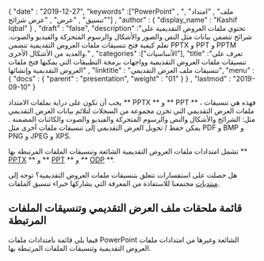 {
  "date" : "2019-12-27",
  "keywords" :["PowerPoint" , "ملف" , "امتداد" , "تنسيق" , "عرض" , "عرض شرائح"] ,
  "author" : {
    "display_name" : "Kashif Iqbal"
} ,
  "draft" : "false",
  "description" :"تحتوي ملفات العروض التقديمية على شرائح تتضمن بيانات مثل النص والصور والأشكال والرسوم المتحركة والفيديو والصوت. تعلم كيفية فتح تنسيقات ملفات العروض التقديمية تتضمن PPTX و PPT و PPTM والعديد من الأشكال الأخرى." ,
  "categories" :["الأساسيات"],
  "title" :"تعرف على تنسيقات ملفات العروض التقديمية وواجهات برمجة التطبيقات التي يمكنها فتح ملفات العروض التقديمية وإنشائها" ,
  "linktitle" : "تنسيقات ملف العرض التقديمي",
  "menu" : {
    "docs" : {
      "parent" : "presentation",
      "weight" : "01"
}
} ,
  "lastmod" : "2019-09-10"
}

يجب أن تكون على دراية بملفات الامتداد ** PPTX ** و ** PPT ** ، فهذه هي تنسيقات ملفات العرض التقديمي التي تخزن مجموعة من السجلات لتلائم بيانات العرض التقديمي مثل: الشرائح والأشكال والنص والرسوم المتحركة والفيديو والصوت والكائنات المضمنة . يمكن حفظ / تحويل العرض التقديمي إلى تنسيقات ملفات أخرى مثل PDF و BMP و PNG و JPEG و XPS.

تشمل امتدادات ملفات العروض التقديمية الشائعة وتنسيقات الملفات المرتبطة بها ** [PPTX](/ar/presentation/pptx/) ** و ** [PPT](/ar/presentation/ppt/) ** و ** [ODP](/ar/presentation/odp/) **.

هل حصلت على استفسارات تتعلق بتنسيقات ملفات العروض التقديمية؟ توجه إلى [منتديات](https://forum.fileformat.com/c/presentation/8) مجتمعنا للاستفادة من المعرفة التي يشاركها خبراء تنسيق الملفات.

## قائمة ملحقات ملف العرض التقديمي وتنسيقات الملفات المرتبطة

فيما يلي قائمة بامتدادات ملفات PowerPoint الشائعة وغيرها من امتدادات ملفات العروض التقديمية وتنسيقات الملفات المرتبطة بها.

